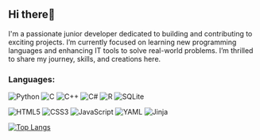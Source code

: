 ## Hi there👋
I'm a passionate junior developer dedicated to building and contributing to exciting projects. I’m currently focused on learning new programming languages and enhancing IT tools to solve real-world problems. I’m thrilled to share my journey, skills, and creations here.

### Languages:
![Python](https://img.shields.io/badge/python-3670A0?style=Plastic&logo=python&logoColor=ffdd54)
![C](https://img.shields.io/badge/c-%2300599C.svg?style=Plastic&logo=c&logoColor=white)
![C++](https://img.shields.io/badge/c++-%2300599C.svg?style=Plastice&logo=c%2B%2B&logoColor=white)
![C#](https://img.shields.io/badge/c%23-%23239120.svg?style=Plastic&logo=csharp&logoColor=white)
![R](https://img.shields.io/badge/r-%23276DC3.svg?style=Plastic&logo=r&logoColor=white)
![SQLite](https://img.shields.io/badge/sqlite-%2307405e.svg?style=Plastic&logo=sqlite&logoColor=white)

![HTML5](https://img.shields.io/badge/html5-%23E34F26.svg?style=Plastic&logo=html5&logoColor=white)
![CSS3](https://img.shields.io/badge/css3-%231572B6.svg?style=Plastic&logo=css3&logoColor=white)
![JavaScript](https://img.shields.io/badge/javascript-%23323330.svg?style=Plastic&logo=javascript&logoColor=%23F7DF1E)
![YAML](https://img.shields.io/badge/yaml-%23ffffff.svg?style=Plastic&logo=yaml&logoColor=151515)
![Jinja](https://img.shields.io/badge/jinja-white.svg?style=Plastic&logo=jinja&logoColor=black)

[![Top Langs](https://github-readme-stats.vercel.app/api/top-langs/?username=thefrostseeker&layout=compact&theme=dark)](https://github.com/thefrostseeker/github-readme-stats)
